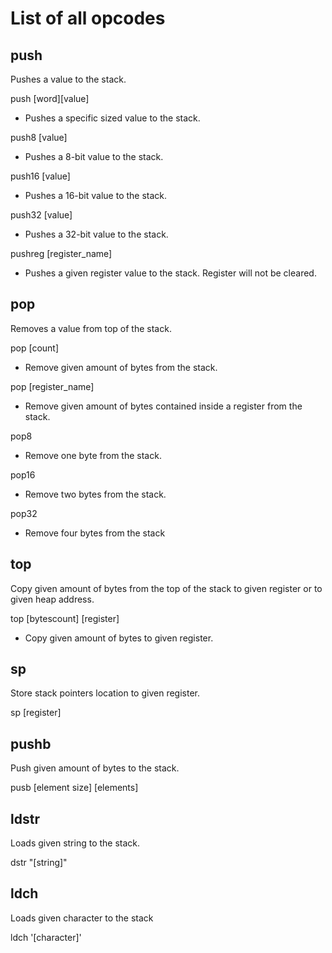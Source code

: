 # List of all opcodes

push
------

Pushes a value to the stack.

push [word][value]
- Pushes a specific sized value to the stack. 

push8	[value] 
- Pushes a 8-bit value to the stack.

push16 [value]
- Pushes a 16-bit value to the stack.

push32 [value]
- Pushes a 32-bit value to the stack.

pushreg [register_name]
- Pushes a given register value to the stack. Register will not be cleared.

pop
------

Removes a value from top of the stack.

pop	[count]
- Remove given amount of bytes from the stack.

pop [register_name]
- Remove given amount of bytes contained inside a register from the stack.

pop8
- Remove one byte from the stack.

pop16
- Remove two bytes from the stack.

pop32
- Remove four bytes from the stack

top
------

Copy given amount of bytes from the top of the stack to given register
or to given heap address.

top [bytescount] [register]
- Copy given amount of bytes to given register.

sp
------

Store stack pointers location to given register.

sp [register]

pushb
------

Push given amount of bytes to the stack.

pusb [element size] [elements]

ldstr
------

Loads given string to the stack.

dstr "[string]"

ldch
------

Loads given character to the stack

ldch '[character]'
